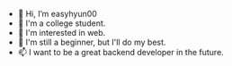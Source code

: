 - 👋 Hi, I’m easyhyun00
- 👀 I'm a college student.
- 🌱 I'm interested in web.
- 💞️ I'm still a beginner, but I'll do my best.
- 📫 I want to be a great backend developer in the future.
